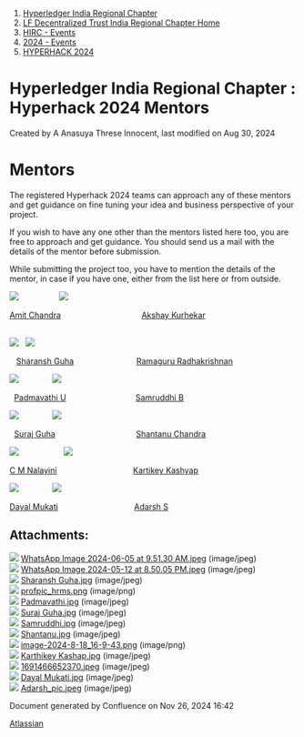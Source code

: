 1. [Hyperledger India Regional Chapter](index.html)
2. [LF Decentralized Trust India Regional Chapter Home](LF-Decentralized-Trust-India-Regional-Chapter-Home_19169282.html)
3. [HIRC - Events](HIRC---Events_19169346.html)
4. [2024 - Events](2024---Events_19171460.html)
5. [HYPERHACK 2024](HYPERHACK-2024_19171770.html)

# Hyperledger India Regional Chapter : Hyperhack 2024 Mentors

Created by A Anasuya Threse Innocent, last modified on Aug 30, 2024

# Mentors

The registered Hyperhack 2024 teams can approach any of these mentors and get guidance on fine tuning your idea and business perspective of your project. 

If you wish to have any one other than the mentors listed here too, you are free to approach and get guidance. You should send us a mail with the details of the mentor before submission.

While submitting the project too, you have to mention the details of the mentor, in case if you have one, either from the list here or from outside.

![](attachments/19171800/19171799.jpeg?height=150)                  ![](attachments/19171800/19171801.jpeg?height=150)                 

[Amit Chandra](https://www.linkedin.com/in/amitchandra13/)                                    [Akshay Kurhekar](https://www.linkedin.com/in/akshay-kurhekar-64438a168/)                                              

![](attachments/19171800/19171802.jpg?height=150)   ![](attachments/19171800/19171803.png?height=150) 

   [Sharansh Guha](https://www.linkedin.com/in/sharanshguha/)                            [Ramaguru Radhakrishnan](https://www.linkedin.com/in/ramaguru-radhakrishnan/)

![](attachments/19171800/19171806.jpg?height=150)               ![](attachments/19171800/19171825.jpg?height=150) 

  [Padmavathi U](https://www.linkedin.com/in/dr-padmavathi-u-292156238/)                               [Samruddhi B](https://www.linkedin.com/in/samruddhi-b-03752912a/?utm_source=share&utm_campaign=share_via&utm_content=profile&utm_medium=android_app)

![](attachments/19171800/19171823.jpg?height=150)               ![](attachments/19171800/19171827.jpg?height=150)

  [Suraj Guha](https://www.linkedin.com/in/surajguha/?utm_source=share&utm_campaign=share_via&utm_content=profile&utm_medium=android_app)                                    [Shantanu Chandra](https://www.linkedin.com/in/chandshantanu/)

![](attachments/19171800/19171839.png?height=150)                    ![](attachments/19171800/19171840.jpg?height=150)

[C M Nalayini](https://www.linkedin.com/in/c-m-nalayini-6a0875203?originalSubdomain=in)                                  [Kartikey Kashyap](https://www.linkedin.com/in/kartikey-kashyap-4431a550/) 

![](attachments/19171800/19171844.jpg?height=150)               ![](attachments/19171800/19171869.jpeg?height=150)

[Dayal Mukati](https://www.linkedin.com/in/dayalmukati/?utm_source=share&utm_campaign=share_via&utm_content=profile&utm_medium=ios_app)                                  [Adarsh S](https://www.linkedin.com/in/adarshsunil/)

## Attachments:

![](images/icons/bullet_blue.gif) [WhatsApp Image 2024-06-05 at 9.51.30 AM.jpeg](attachments/19171800/19171799.jpeg) (image/jpeg)  
![](images/icons/bullet_blue.gif) [WhatsApp Image 2024-05-12 at 8.50.05 PM.jpeg](attachments/19171800/19171801.jpeg) (image/jpeg)  
![](images/icons/bullet_blue.gif) [Sharansh Guha.jpg](attachments/19171800/19171802.jpg) (image/jpeg)  
![](images/icons/bullet_blue.gif) [profpic\_hrms.png](attachments/19171800/19171803.png) (image/png)  
![](images/icons/bullet_blue.gif) [Padmavathi.jpg](attachments/19171800/19171806.jpg) (image/jpeg)  
![](images/icons/bullet_blue.gif) [Suraj Guha.jpg](attachments/19171800/19171823.jpg) (image/jpeg)  
![](images/icons/bullet_blue.gif) [Samruddhi.jpg](attachments/19171800/19171825.jpg) (image/jpeg)  
![](images/icons/bullet_blue.gif) [Shantanu.jpg](attachments/19171800/19171827.jpg) (image/jpeg)  
![](images/icons/bullet_blue.gif) [image-2024-8-18\_16-9-43.png](attachments/19171800/19171839.png) (image/png)  
![](images/icons/bullet_blue.gif) [Karthikey Kashap.jpg](attachments/19171800/19171840.jpg) (image/jpeg)  
![](images/icons/bullet_blue.gif) [1691466652370.jpeg](attachments/19171800/19171843.jpeg) (image/jpeg)  
![](images/icons/bullet_blue.gif) [Dayal Mukati.jpg](attachments/19171800/19171844.jpg) (image/jpeg)  
![](images/icons/bullet_blue.gif) [Adarsh\_pic.jpeg](attachments/19171800/19171869.jpeg) (image/jpeg)

Document generated by Confluence on Nov 26, 2024 16:42

[Atlassian](http://www.atlassian.com/)
